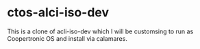 # ctos-alci-iso-dev
This is a clone of acli-iso-dev which I will be customsing to run as Coopertronic OS and install via calamares.
